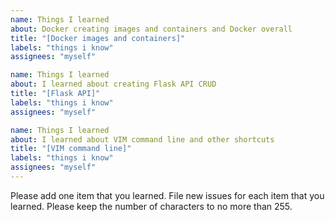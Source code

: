 ```yaml
---
name: Things I learned
about: Docker creating images and containers and Docker overall
title: "[Docker images and containers]"
labels: "things i know"
assignees: "myself"

name: Things I learned
about: I learned about creating Flask API CRUD
title: "[Flask API]"
labels: "things i know"
assignees: "myself"

name: Things I learned
about: I learned about VIM command line and other shortcuts
title: "[VIM command line]"
labels: "things i know"
assignees: "myself"
---
```


Please add one item that you learned. File new issues for each item that you learned. Please keep the number of characters to no more than 255.
